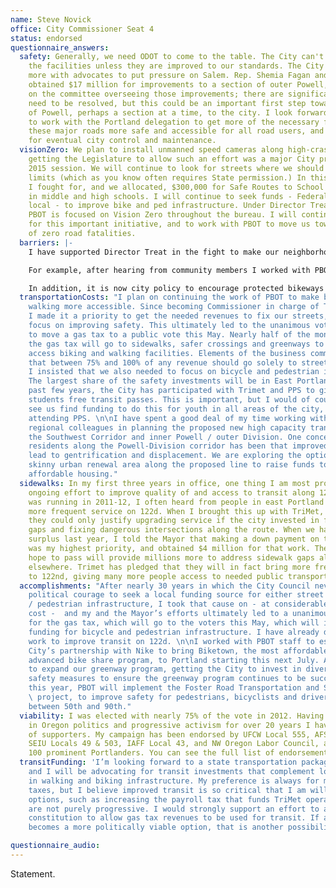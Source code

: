 ```yaml
---
name: Steve Novick
office: City Commissioner Seat 4
status: endorsed
questionnaire_answers:
  safety: Generally, we need ODOT to come to the table. The City can't take over
    the facilities unless they are improved to our standards. The City needs to work
    more with advocates to put pressure on Salem. Rep. Shemia Fagan and her colleagues
    obtained $17 million for improvements to a section of outer Powell, and I serve
    on the committee overseeing those improvements; there are significant issues that
    need to be resolved, but this could be an important first step toward transfer
    of Powell, perhaps a section at a time, to the city. I look forward to continuing
    to work with the Portland delegation to get more of the necessary funds to make
    these major roads more safe and accessible for all road users, and prepare them
    for eventual city control and maintenance.
  visionZero: We plan to install unmanned speed cameras along high-crash corridors;
    getting the Legislature to allow such an effort was a major City priority in the
    2015 session. We will continue to look for streets where we should reduce speed
    limits (which as you know often requires State permission.) In this year’s budget,
    I fought for, and we allocated, $300,000 for Safe Routes to School programming
    in middle and high schools. I will continue to seek funds - Federal, State, or
    local - to improve bike and ped infrastructure. Under Director Treat’s leadership,
    PBOT is focused on Vision Zero throughout the bureau. I will continue my support
    for this important initiative, and to work with PBOT to move us toward the goal
    of zero road fatalities.
  barriers: |-
    I have supported Director Treat in the fight to make our neighborhood greenway system safer and better for our citizens. I brought to council the first comprehensive look at greenways and how they are functioning. This comprehensive report has led, and will continue to lead to greater investment and construction of more diverters.

    For example, after hearing from community members I worked with PBOT to install additional diverters on Clinton which have led to a safer and more comfortable experience for all users in the road.

    In addition, it is now city policy to encourage protected bikeways in new development, and I have been a vocal proponent of this in our comprehensive plan discussions.
  transportationCosts: "I plan on continuing the work of PBOT to make biking and
    walking more accessible. Since becoming Commissioner in charge of Transportation
    I made it a priority to get the needed revenues to fix our streets, with a clear
    focus on improving safety. This ultimately led to the unanimous vote of Council
    to move a gas tax to a public vote this May. Nearly half of the money raised by
    the gas tax will go to sidewalks, safer crossings and greenways to help people
    access biking and walking facilities. Elements of the business community argued
    that between 75% and 100% of any revenue should go solely to street repair, but
    I insisted that we also needed to focus on bicycle and pedestrian infrastructure.
    The largest share of the safety investments will be in East Portland.\nOver the
    past few years, the City has participated with Trimet and PPS to give all school
    students free transit passes. This is important, but I would of course like to
    see us find funding to do this for youth in all areas of the city, not just those
    attending PPS. \n\nI have spent a good deal of my time working with local and
    regional colleagues in planning the proposed new high capacity transit lines along
    the Southwest Corridor and inner Powell / outer Division. One concern raised by
    residents along the Powell-Division corridor has been that improved transit might
    lead to gentrification and displacement. We are exploring the option of a long,
    skinny urban renewal area along the proposed line to raise funds to land-bank
    affordable housing."
  sidewalks: In my first three years in office, one thing I am most proud of is my
    ongoing effort to improve quality of and access to transit along 122d. When I
    was running in 2011-12, I often heard from people in east Portland that they needed
    more frequent service on 122d. When I brought this up with TriMet, they said that
    they could only justify upgrading service if the city invested in filling sidewalk
    gaps and fixing dangerous intersections along the route. When we had a budget
    surplus last year, I told the Mayor that making a down payment on those investments
    was my highest priority, and obtained $4 million for that work. The gas tax we
    hope to pass will provide millions more to address sidewalk gaps along 122d and
    elsewhere. Trimet has pledged that they will in fact bring more frequent service
    to 122nd, giving many more people access to needed public transportation.
  accomplishments: "After nearly 30 years in which the City Council never had the
    political courage to seek a local funding source for either street repair or bicycle
    / pedestrian infrastructure, I took that cause on - at considerable political
    cost -  and my and the Mayor’s efforts ultimately led to a unanimous council vote
    for the gas tax, which will go to the voters this May, which will include significant
    funding for bicycle and pedestrian infrastructure. I have already described my
    work to improve transit on 122d. \n\nI worked with PBOT staff to establish the
    City’s partnership with Nike to bring Biketown, the most affordable and technologically
    advanced bike share program, to Portland starting this next July. And I’ve worked
    to expand our greenway program, getting the City to invest in diverters and further
    safety measures to ensure the greenway program continues to be successful. \nLater
    this year, PBOT will implement the Foster Road Transportation and Streetscape
    \ project, to improve safety for pedestrians, bicyclists and drivers on Foster
    between 50th and 90th."
  viability: I was elected with nearly 75% of the vote in 2012. Having been active
    in Oregon politics and progressive activism for over 20 years I have a wide range
    of supporters. My campaign has been endorsed by UFCW Local 555, AFSCME Local 189,
    SEIU Locals 49 & 503, IAFF Local 43, and NW Oregon Labor Council, as well as over
    100 prominent Portlanders. You can see the full list of endorsements at www.novickforportland.org/endorsements
  transitFunding: 'I’m looking forward to a state transportation package in 2017
    and I will be advocating for transit investments that complement local investments
    in walking and biking infrastructure. My preference is always for more progressive
    taxes, but I believe improved transit is so critical that I am willing to support
    options, such as increasing the payroll tax that funds TriMet operations, that
    are not purely progressive. I would strongly support an effort to amend the state
    constitution to allow gas tax revenues to be used for transit. If and when a VMT
    becomes a more politically viable option, that is another possibility. '

questionnaire_audio:
---
```


Statement.
